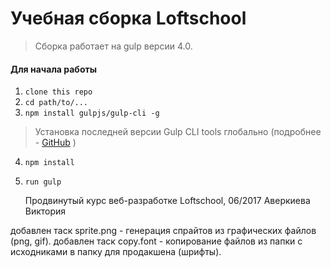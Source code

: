 # Учебная сборка Loftschool

> Сборка работает на gulp версии 4.0. 

#### Для начала работы

1. ```clone this repo```
2. ```cd path/to/...```
3. ```npm install gulpjs/gulp-cli -g```
> Установка последней версии Gulp CLI tools глобально (подробнее - [GitHub](https://github.com/gulpjs/gulp/blob/4.0/docs/getting-started.md) )

4. ```npm install```
6. ```run gulp```

    Продвинутый курс веб-разработке Loftschool, 06/2017
    Аверкиева Виктория

добавлен таск sprite.png
    - генерация спрайтов из графических файлов (png, gif).
добавлен таск copy.font
    - копирование файлов из папки с исходниками в папку для
      продакшена (шрифты).
